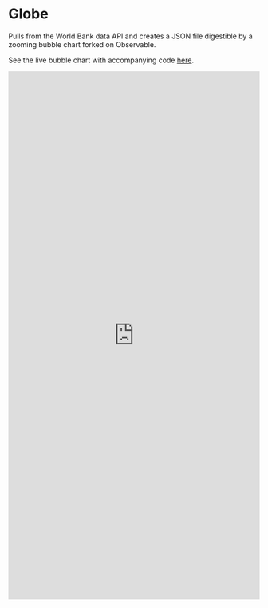 # Globe

Pulls from the World Bank data API and creates a JSON file digestible by a zooming bubble chart forked on Observable.

See the live bubble chart with accompanying code [here](https://observablehq.com/@chaserobertson/zoomable-regional-population-bubbles).

<iframe width="100%" height="1058" frameborder="0"
  src="https://observablehq.com/embed/@chaserobertson/zoomable-regional-population-bubbles?cell=chart"></iframe>
